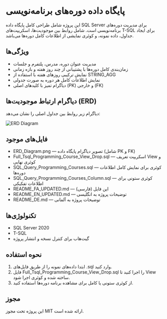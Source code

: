 ﻿# پایگاه داده دوره‌های برنامه‌نویسی

این پروژه شامل طراحی کامل پایگاه داده SQL Server برای مدیریت دوره‌های برنامه‌نویسی است. شامل روابط بین موجودیت‌ها، اسکریپت‌های T-SQL برای ایجاد جداول، داده نمونه، و کوئری نمایشی از اطلاعات کامل دوره‌ها می‌باشد.

## ویژگی‌ها

- مدیریت عنوان دوره، مدرس، پلتفرم و جلسات
- زمان‌بندی کامل دوره‌ها با پشتیبانی از چند روز هفته و بازه زمانی
- نمایش ترکیبی روزهای هفته با استفاده از STRING_AGG
- نمایش اطلاعات کامل هر دوره به صورت جدولی
- دیاگرام تمیز با کلیدهای اصلی (PK) و خارجی (FK)

## دیاگرام ارتباط موجودیت‌ها (ERD)

دیاگرام زیر روابط بین جداول اصلی را نشان می‌دهد:

![ERD Diagram](ERD_Diagram.png)

## فایل‌های موجود

- ERD_Diagram.png — تصویر دیاگرام پایگاه داده (شامل PK و FK)
- Full_Tsql_Programming_Course_View_Drop.sql — اسکریپت تعریف View و کوئری نهایی
- SQL_Query_Programming_Courses.sql — کوئری برای نمایش کامل اطلاعات دوره‌ها
- SQL_Query_Programming_Courses_Column.sql — کوئری ستونی برای اطلاعات تفکیکی
- README_FA_UPDATED.md — این فایل (فارسی)
- README_EN_UPDATED.md — توضیحات پروژه به انگلیسی
- README_DE.md — توضیحات پروژه به آلمانی

## تکنولوژی‌ها

- SQL Server 2020
- T-SQL
- گیت‌هاب برای کنترل نسخه و انتشار پروژه

## نحوه استفاده

1. ابتدا داده‌های نمونه را از طریق فایل‌های .sql وارد کنید.
2. فایل Full_Tsql_Programming_Course_View_Drop.sql را اجرا کنید تا View ساخته شده و کوئری اجرا شود.
3. از کوئری ستونی یا کامل برای مشاهده برنامه دوره‌ها استفاده کنید.

## مجوز

این پروژه تحت مجوز MIT ارائه شده است.